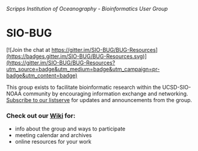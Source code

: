 *Scripps Institution of Oceanography - Bioinformatics User Group*
# SIO-BUG

[![Join the chat at https://gitter.im/SIO-BUG/BUG-Resources](https://badges.gitter.im/SIO-BUG/BUG-Resources.svg)](https://gitter.im/SIO-BUG/BUG-Resources?utm_source=badge&utm_medium=badge&utm_campaign=pr-badge&utm_content=badge)

This group exists to facilitate bioinformatic research within the UCSD-SIO-NOAA community by encouraging information exchange and networking. [Subscribe to our listserve](https://siomail.ucsd.edu/mailman/listinfo/bioinf) for updates and announcements from the group.

 

 
### Check out our [Wiki](https://github.com/BUGatSIO/Home_repository/wiki) for:
- info about the group and ways to participate
- meeting calendar and archives
- online resources for your work
